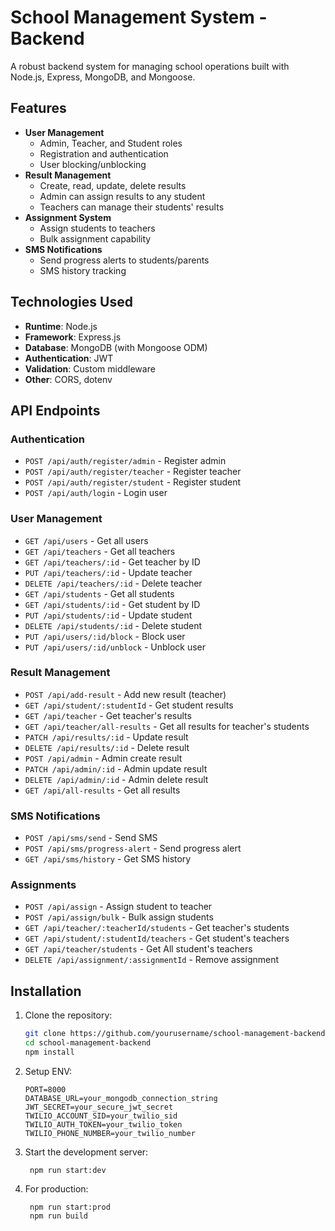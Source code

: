 # School Management System - Backend

A robust backend system for managing school operations built with Node.js, Express, MongoDB, and Mongoose.

## Features

- **User Management**
  - Admin, Teacher, and Student roles
  - Registration and authentication
  - User blocking/unblocking
- **Result Management**
  - Create, read, update, delete results
  - Admin can assign results to any student
  - Teachers can manage their students' results
- **Assignment System**
  - Assign students to teachers
  - Bulk assignment capability
- **SMS Notifications**
  - Send progress alerts to students/parents
  - SMS history tracking

## Technologies Used

- **Runtime**: Node.js
- **Framework**: Express.js
- **Database**: MongoDB (with Mongoose ODM)
- **Authentication**: JWT
- **Validation**: Custom middleware
- **Other**: CORS, dotenv

## API Endpoints

### Authentication

- `POST /api/auth/register/admin` - Register admin
- `POST /api/auth/register/teacher` - Register teacher
- `POST /api/auth/register/student` - Register student
- `POST /api/auth/login` - Login user

### User Management

- `GET /api/users` - Get all users
- `GET /api/teachers` - Get all teachers
- `GET /api/teachers/:id` - Get teacher by ID
- `PUT /api/teachers/:id` - Update teacher
- `DELETE /api/teachers/:id` - Delete teacher
- `GET /api/students` - Get all students
- `GET /api/students/:id` - Get student by ID
- `PUT /api/students/:id` - Update student
- `DELETE /api/students/:id` - Delete student
- `PUT /api/users/:id/block` - Block user
- `PUT /api/users/:id/unblock` - Unblock user

### Result Management

- `POST /api/add-result` - Add new result (teacher)
- `GET /api/student/:studentId` - Get student results
- `GET /api/teacher` - Get teacher's results
- `GET /api/teacher/all-results` - Get all results for teacher's students
- `PATCH /api/results/:id` - Update result
- `DELETE /api/results/:id` - Delete result
- `POST /api/admin` - Admin create result
- `PATCH /api/admin/:id` - Admin update result
- `DELETE /api/admin/:id` - Admin delete result
- `GET /api/all-results` - Get all results

### SMS Notifications

- `POST /api/sms/send` - Send SMS
- `POST /api/sms/progress-alert` - Send progress alert
- `GET /api/sms/history` - Get SMS history

### Assignments

- `POST /api/assign` - Assign student to teacher
- `POST /api/assign/bulk` - Bulk assign students
- `GET /api/teacher/:teacherId/students` - Get teacher's students
- `GET /api/student/:studentId/teachers` - Get student's teachers
- `GET /api/teacher/students` - Get All student's teachers
- `DELETE /api/assignment/:assignmentId` - Remove assignment

## Installation

1. Clone the repository:
   ```bash
   git clone https://github.com/yourusername/school-management-backend.git
   cd school-management-backend
   npm install
   ```
2. Setup ENV:
   ```.env
   PORT=8000
   DATABASE_URL=your_mongodb_connection_string
   JWT_SECRET=your_secure_jwt_secret
   TWILIO_ACCOUNT_SID=your_twilio_sid
   TWILIO_AUTH_TOKEN=your_twilio_token
   TWILIO_PHONE_NUMBER=your_twilio_number
   ```
3. Start the development server:
   ```terminal
    npm run start:dev
   ```
4. For production:
   ```terminal
    npm run start:prod
    npm run build
   ```
